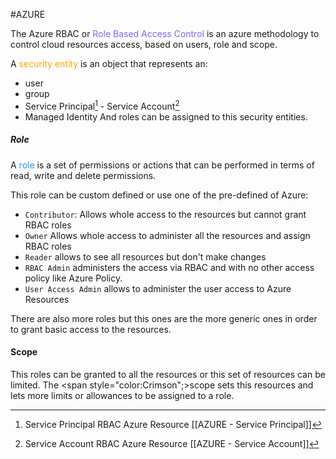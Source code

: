 #AZURE 

The Azure RBAC or <span style="color:MediumSlateBlue;">Role Based Access Control</span> is an azure methodology to control cloud resources access, based on users, role and scope. 

A <span style="color:orange;">security entity</span> is an object that represents an: 
* user
* group
* Service Principal[^sp] - Service Account[^sa]
* Managed Identity
And roles can be assigned to this security entities.

##### Role

A <span style="color:DodgerBlue;">role</span> is a set of permissions or actions that can be performed in terms of read, write and delete permissions. 

This role can be custom defined or use one of the pre-defined of Azure: 

* `Contributor`: Allows whole access to the resources but cannot grant RBAC roles
* `Owner` Allows whole access to administer all the resources and assign RBAC roles
* `Reader` allows to see all resources but don't make changes
* `RBAC Admin` administers the access via RBAC and with no other access policy like Azure Policy.  
* `User Access Admin` allows to administer the user access to Azure Resources

There are also more roles but this ones are the more generic ones in order to grant basic access to the resources. 

#### Scope

This roles can be granted to all the resources or this set of resources can be limited. The <span style="color:Crimson";>scope</span> sets this resources and lets more limits or allowances to be assigned to a role. 


[^sp]: Service Principal RBAC Azure Resource [[AZURE - Service Principal]]
[^sa]: Service Account RBAC Azure Resource [[AZURE - Service Account]]